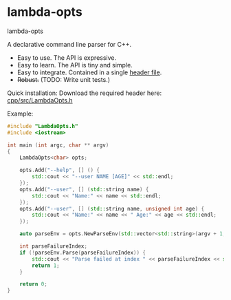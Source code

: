 # lambda-opts
lambda-opts


A declarative command line parser for C++.

* Easy to use. The API is expressive.
* Easy to learn. The API is tiny and simple.
* Easy to integrate. Contained in a single [header file](cpp/src/LambdaOpts.h).
* ~~Robust.~~ (TODO: Write unit tests.)


Quick installation: Download the required header here: [cpp/src/LambdaOpts.h](cpp/src/LambdaOpts.h)


Example:
```cpp
#include "LambdaOpts.h"
#include <iostream>

int main (int argc, char ** argv)
{
	LambdaOpts<char> opts;

	opts.Add("--help", [] () {
		std::cout << "--user NAME [AGE]" << std::endl;
	});
	opts.Add("--user", [] (std::string name) {
		std::cout << "Name:" << name << std::endl;
	});
	opts.Add("--user", [] (std::string name, unsigned int age) {
		std::cout << "Name:" << name << " Age:" << age << std::endl;
	});

	auto parseEnv = opts.NewParseEnv(std::vector<std::string>(argv + 1, argv + argc));

	int parseFailureIndex;
	if (!parseEnv.Parse(parseFailureIndex)) {
		std::cout << "Parse failed at index " << parseFailureIndex << std::endl;
		return 1;
	}

	return 0;
}
```


